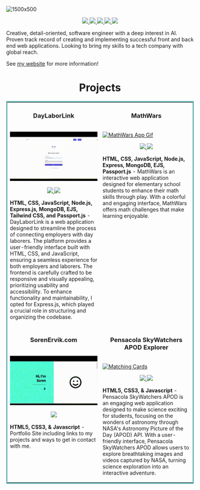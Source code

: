
![1500x500](https://github.com/SorenErvik/SorenErvik/assets/71202793/a478d8c7-1661-4fc1-8e93-4b6977dba302)


<p align="center">
  <a href="https://sorenervik.com/" target="_blank">
    <img src="https://img.shields.io/static/v1?label=|&message=WEBSITE&color=23555f&style=plastic&logo=react&logo-color=white"/>
  </a>
  <a href="https://www.linkedin.com/in/sorenervik/" target="_blank">
    <img src="https://img.shields.io/static/v1?label=|&message=LINKED-IN&color=cdf998&style=plastic&logo=linkedin&logo-color=white"/>
  </a>
  <a href="https://twitter.com/SorenErvikDev" target="_blank">
    <img src="https://img.shields.io/static/v1?label=|&message=TWITTER&color=23555f&style=plastic&logo=twitter&logo-color=white"/>
  </a>
  <a href="https://wellfound.com/u/soren-lachlan-ervik" target="_blank">
      <img src="https://img.shields.io/static/v1?label=|&message=ANGEL-LIST&color=cdf998&style=plastic&logo=angellist&logo-color=white"/>
  </a>
  <a href="https://docs.google.com/document/d/15qloeKAVhzK6189UJb2rynrYJ3mjaXzg/edit?usp=sharing&ouid=106937028475828662763&rtpof=true&sd=true" target="_blank">
      <img src="https://img.shields.io/static/v1?label=|&message=RESUME&color=23555f&style=plastic&logo=react&logo-color=white"/>
  </a>
</p>

Creative, detail-oriented, software engineer with a deep interest in AI. Proven track record of creating and implementing successful front and back end web applications. Looking to bring my skills to a tech company with global reach.


See [my website](https://sorenervik.com/) for more information!

<h1 align="center">Projects</h1>
<table bordercolor="#66b2b2">
  
  <tr>
    <td width="50%" valign="top">
      <h3 align="center">DayLaborLink</h3>
        <br />
        <a target="_blank" href="https://daylaborlink-472b8f4f1da3.herokuapp.com/">
            <img src="https://github.com/SorenErvik/DayLaborLink/blob/main/DayLaborLink%20GIF.gif" width="100%" alt="DayLaborLink App Gif"/>
        </a>
        <br />
        <p align="center">
          
  <a href="https://github.com/SorenErvik/DayLaborLink" target="_blank">
    <img src="https://img.shields.io/static/v1?label=|&message=REPO&color=23555f&style=plastic&logo=github&logo-color=white"/>
  </a>  
  <a href="https://daylaborlink-472b8f4f1da3.herokuapp.com/" target="_blank">
    <img src="https://img.shields.io/static/v1?label=|&message=WEBSITE&color=cdf998&style=plastic&logo=wordpress&logo-color=white"/>
  </a>
      </p>
        <p><strong>HTML, CSS, JavaScript, Node.js, Express.js, MongoDB, EJS, Tailwind CSS, and Passport.js</strong> - DayLaborLink is a web application designed to streamline the process of connecting employers with day laborers. The platform provides a user-friendly interface built with HTML, CSS, and JavaScript, ensuring a seamless experience for both employers and laborers. The frontend is carefully crafted to be responsive and visually appealing, prioritizing usability and accessibility. To enhance functionality and maintainability, I opted for Express.js, which played a crucial role in structuring and organizing the codebase.

</p>
    </td>
    <td width="50%" valign="top">
      <h3 align="center">MathWars</h3>
        <br />
      <a target="_blank" href="https://mathwars-a069d8c7d704.herokuapp.com/">
            <img src="https://github.com/SorenErvik/MathWars/blob/main/MathWars%20Gif%20-%20Made%20with%20Clipchamp.gif" width="100%"  alt="MathWars App Gif"/>
        </a>
        <br />
        <p align="center">
          
  <a href="https://github.com/SorenErvik/MathWars" target="_blank">
    <img src="https://img.shields.io/static/v1?label=|&message=REPO&color=23555f&style=plastic&logo=github&logo-color=white"/>
  </a>
  <a href="https://mathwars-a069d8c7d704.herokuapp.com/" target="_blank">
    <img src="https://img.shields.io/static/v1?label=|&message=WEBSITE&color=cdf998&style=plastic&logo=wordpress&logo-color=white"/>
  </a>
      </p>
        <p><strong>HTML, CSS, JavaScript, Node.js, Express, MongoDB, EJS, Passport.js</strong> - MathWars is an interactive web application designed for elementary school students to enhance their math skills through play. With a colorful and engaging interface, MathWars offers math challenges that make learning enjoyable.</p>
    </td>
  </tr>
  
  <tr>
    <td width="50%" valign="top">
      <h3 align="center">SorenErvik.com</h3>
      <br />
        <a target="_blank" href="https://sorenervik.com/">
          <img src="images/sorenervik.com GIF.gif" width="100%" alt="Portfolio"/>
        </a>
      <br />
        <p align="center">
  <a href="https://sorenervik.com/" target="_blank">
    <img src="https://img.shields.io/static/v1?label=|&message=WEBSITE&color=cdf998&style=plastic&logo=wordpress&logo-color=white"/>
  </a>
      </p>
        <p><strong>HTML5, CSS3, & Javascript</strong> - Portfolio Site including links to my projects and ways to get in contact with me.</p>
    </td>
    <td width="50%" valign="top">
      <h3 align="center">Pensacola SkyWatchers APOD Explorer</h3>
        <br />
        <a target="_blank" href="https://pensacola-skywatchers-apod.netlify.app/">
          <img src="https://github.com/SorenErvik/Pensacola-SkyWatchers-APOD-Explorer-with-NASA-API-Integration/blob/main/SkyWatchers.gif?raw=true" width="100%" alt="Matching Cards"/>
        </a>
        <br />
        <p align="center">
          
  <a href="https://github.com/SorenErvik/Pensacola-SkyWatchers-APOD-Explorer-with-NASA-API-Integration/tree/main" target="_blank">
    <img src="https://img.shields.io/static/v1?label=|&message=REPO&color=23555f&style=plastic&logo=github&logo-color=white"/>
  </a>
  <a href="https://pensacola-skywatchers-apod.netlify.app/" target="_blank">
    <img src="https://img.shields.io/static/v1?label=|&message=WEBSITE&color=cdf998&style=plastic&logo=wordpress&logo-color=white"/>
  </a>
      </p>
        <p><strong>HTML5, CSS3, & Javascript</strong> - Pensacola SkyWatchers APOD is an engaging web application designed to make science exciting for students, focusing on the wonders of astronomy through NASA's Astronomy Picture of the Day (APOD) API. With a user-friendly interface, Pensacola SkyWatchers APOD allows users to explore breathtaking images and videos captured by NASA, turning science exploration into an interactive adventure.</p>
    </td>
  </tr>
</table>

<!--
**SorenErvik/SorenErvik** is a ✨ _special_ ✨ repository because its `README.md` (this file) appears on your GitHub profile.

Here are some ideas to get you started:

- 🔭 I’m currently working on ...
- 🌱 I’m currently learning ...
- 👯 I’m looking to collaborate on ...
- 🤔 I’m looking for help with ...
- 💬 Ask me about ...
- 📫 How to reach me: ...
- 😄 Pronouns: ...
- ⚡ Fun fact: ...
-->
